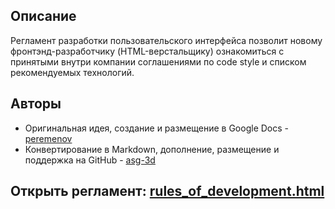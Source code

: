 ## Описание
Регламент разработки пользовательского интерфейса позволит новому фронтэнд-разработчику (HTML-верстальщику) ознакомиться с принятыми внутри компании соглашениями по code style и списком рекомендуемых технологий.

## Авторы
- Оригинальная идея, создание и размещение в Google Docs - [peremenov](https://github.com/peremenov)
- Конвертирование в Markdown, дополнение, размещение и поддержка на GitHub - [asg-3d](https://github.com/asg-3d)

## Открыть регламент: [rules_of_development.html](./rules_of_development.html)